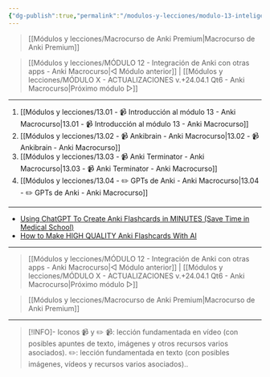 ```yaml
---
{"dg-publish":true,"permalink":"/modulos-y-lecciones/modulo-13-inteligencia-artificial-anki-macrocurso/","noteIcon":"","updated":"2024-05-22T13:35:21.338+02:00"}
---
```



> [[Módulos y lecciones/Macrocurso de Anki Premium\|Macrocurso de Anki Premium]]

> [[Módulos y lecciones/MÓDULO 12 - Integración de Anki con otras apps - Anki Macrocurso\|◁ Módulo anterior]] | [[Módulos y lecciones/MÓDULO X - ACTUALIZACIONES v.+24.04.1 Qt6 - Anki Macrocurso\|Próximo módulo ▷]]

---

1. [[Módulos y lecciones/13.01 - 📹 Introducción al módulo 13 - Anki Macrocurso\|13.01 - 📹 Introducción al módulo 13 - Anki Macrocurso]]
2. [[Módulos y lecciones/13.02  - 📹 Ankibrain - Anki Macrocurso\|13.02  - 📹 Ankibrain - Anki Macrocurso]]
3. [[Módulos y lecciones/13.03  - 📹 Anki Terminator - Anki Macrocurso\|13.03  - 📹 Anki Terminator - Anki Macrocurso]]
4. [[Módulos y lecciones/13.04  - ✏️ GPTs de Anki   - Anki Macrocurso\|13.04  - ✏️ GPTs de Anki   - Anki Macrocurso]]



---

- [Using ChatGPT To Create Anki Flashcards in MINUTES (Save Time in Medical School)](https://www.youtube.com/watch?v=X4oq6Ur5xcM&ab_channel=Dr.Future)
- [How to Make HIGH QUALITY Anki Flashcards With AI](https://www.youtube.com/watch?v=5vh_bWsztPc&ab_channel=JakeRomm)


---

> [[Módulos y lecciones/MÓDULO 12 - Integración de Anki con otras apps - Anki Macrocurso\|◁ Módulo anterior]] | [[Módulos y lecciones/MÓDULO X - ACTUALIZACIONES v.+24.04.1 Qt6 - Anki Macrocurso\|Próximo módulo ▷]]

> [[Módulos y lecciones/Macrocurso de Anki Premium\|Macrocurso de Anki Premium]]

---

> [!INFO]- Iconos 📹 y ✏️
> 📹: lección fundamentada en vídeo (con posibles apuntes de texto, imágenes y otros recursos varios asociados).
> ✏️: lección fundamentada en texto (con posibles imágenes, vídeos y recursos varios asociados)..